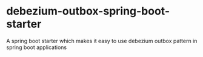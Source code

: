 # debezium-outbox-spring-boot-starter
A spring boot starter which makes it easy to use debezium outbox pattern in spring boot applications
